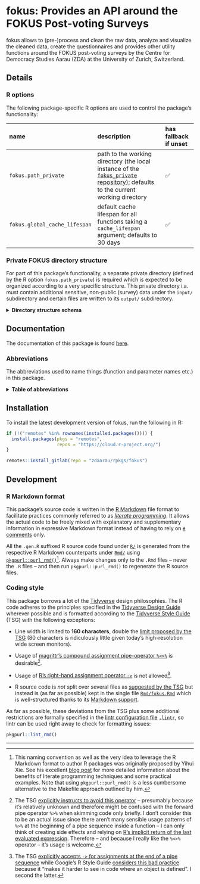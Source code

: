 # fokus: Provides an API around the FOKUS Post-voting Surveys

fokus allows to (pre-)process and clean the raw data, analyze and visualize the cleaned data, create the questionnaires and provides other utility functions around the FOKUS post-voting surveys by the Centre for Democracy Studies Aarau (ZDA) at the University of Zurich, Switzerland.

## Details

### R options

The following package-specific R options are used to control the package’s functionality:

| **name**                      | **description**                                                                                                                                                                     | **has fallback if unset** |
|:------------------------------|:------------------------------------------------------------------------------------------------------------------------------------------------------------------------------------|:--------------------------|
| `fokus.path_private`          | path to the working directory (the local instance of the [`fokus_private` repository](https://gitlab.com/zdaarau/private/fokus_private)); defaults to the current working directory | ✅                        |
| `fokus.global_cache_lifespan` | default cache lifespan for all functions taking a `cache_lifespan` argument; defaults to 30 days                                                                                    | ✅                        |

### Private FOKUS directory structure

For part of this package’s functionality, a separate private directory (defined by the R option `fokus.path_private`) is required which is expected to be organized according to a very specific structure. This private directory i.a. must contain additional sensitive, non-public (survey) data under the `input/` subdirectory and certain files are written to its `output/` subdirectory.

<details>
<summary>
<strong>Directory structure schema</strong>
</summary>

``` default
fokus_private
├── bibliography
│   ├── zotero_c2d.bib
│   └── zotero_c2d.json
├── bin
│   └── pandoc
│       ├── linux
│       ├── macos
│       └── windows
├── config
│   ├── csl
│   ├── css
│   ├── shared_pandoc_variables
│   │   ├── online_de.yaml
│   │   ├── online_en.yaml
│   │   ├── print_de.yaml
│   │   └── print_en.yaml
│   ├── config.toml
│   ├── output.yaml
│   ├── pandoc_template.tex
│   ├── shared_header-includes.tex
│   └── ...
├── input
│   └── data
│       └── {canton}
│           ├── easyvote_municipalities_{ballot_date}.csv
│           ├── online_participation_codes_{ballot_date}.txt
│           ├── survey_data_{ballot_date}.xlsx
│           ├── survey_data_{ballot_date}_*.xlsx
│           ├── survey_data_preliminary_{ballot_date}.xlsx
│           ├── voting_register_data_extra_{date_delivery_statistical_office}.xlsx
│           ├── voting_register_ids_{ballot_date}.csv
│           └── ...
├── fonts
│   └── ...
├── images
│   ├── {canton}
│   │   └── {ballot_date}
│   └── ...
├── output
│   ├── data
│   │   ├── internal
│   │   │   ├── r
│   │   │   ├── spss
│   │   │   └── stata
│   │   ├── public
│   │   └── polling_agency
│   │       └── {canton}
│   │           └── {ballot_date}_print_recipients.csv
│   ├── images
│   │   ├── {ballot_date}
│   │   │   └── {canton}
│   │   │       └── ...
│   │   └── qr_codes
│   │       └── {ballot_date}_{canton}.zip
│   ├── questionnaires
│   │   ├── questionnaire_{ballot_date}_{canton}.csv
│   │   ├── questionnaire_{ballot_date}_{canton}.html
│   │   ├── questionnaire_{ballot_date}_{canton}.md
│   │   └── questionnaire_{ballot_date}_{canton}.xlsx
│   ├── publications
│   │   ├── libs
│   │   └── ...
│   └── rmd
│       └── {ballot_date}
│           └── {canton}
│               └── plots
├── print_docs
│   └── {canton}
│       ├── invitation_{ballot_date}.pdf
│       ├── questionnaire_print_{ballot_date}.pdf
│       └── reminder_{ballot_date}.pdf
├── rmd
│   ├── snippets
│   │   ├── {canton}
│   │   │   ├── {ballot_date}_cantonal_proposal_#.Rmd
│   │   │   ├── {ballot_date}_opinion_formation_and_participation.Rmd
│   │   │   ├── {ballot_date}_special_*.Rmd
│   │   │   ├── {ballot_date}_special_*_summary.Rmd
│   │   │   └── {ballot_date}_summary.Rmd
│   │   ├── imprint_de.Rmd
│   │   ├── imprint_en.Rmd
│   │   └── methodological_description.Rmd
│   ├── data_overview.Rmd
│   ├── questionnaire.Rmd
│   ├── paper_{ballot_date}_{canton}.Rmd
│   ├── report_{ballot_date}_{canton}.Rmd
│   ├── report_cantonal_majoritarian_{ballot_date}_{canton}.Rmd
│   ├── report_cantonal_proportional_{ballot_date}_{canton}.Rmd
│   ├── report_federal_majoritarian_{ballot_date}_{canton}.Rmd
│   ├── report_federal_proportional_{ballot_date}_{canton}.Rmd
│   └── special_*_{ballot_date}_{canton}.Rmd
├── README.Rmd
└── ...
```

The following placeholders are used in the schema above:

-   `...` for further files and/or folders
-   `*` for a variable character sequence
-   `#` for a count starting with `1`
-   `{canton}` for the name of the FOKUS-covered canton (in lower case), e.g. `aargau`
-   `{ballot_date}` for the FOKUS-covered ballot date (in the format `YYYY-MM-DD`), e.g. `2018-09-23`
-   `{date_delivery_statistical_office}` for the delivery date of the voting register data provided by the cantonal statistical office (in the format `YYYY-MM-DD`), e.g. `2019-09-11`

</details>

## Documentation

The documentation of this package is found [here](https://rpkg.dev/fokus).

### Abbreviations

The abbreviations used to name things (function and parameter names etc.) in this package.

<details>
<summary>
<strong>Table of abbreviations</strong>
</summary>

| **Full expression(s)**          | **Abbreviation** |
|:--------------------------------|:-----------------|
| abbreviate, abbreviation        | abbr             |
| abbreviations                   | abbrs            |
| absolute                        | abs              |
| argument                        | arg              |
| arguments                       | args             |
| attribute                       | attr             |
| attributes                      | attrs            |
| authenticate, authentication    | auth             |
| authentications                 | auths            |
| background                      | bg               |
| bibliographies                  | bibs             |
| bibliography                    | bib              |
| chapter                         | chpt             |
| chapters                        | chpts            |
| character                       | chr              |
| characters                      | chrs             |
| column                          | col              |
| columns                         | cols             |
| combination                     | combo            |
| combinations                    | combos           |
| command                         | cmd              |
| commands                        | cmds             |
| condition                       | cnd              |
| conditions                      | cnds             |
| configurations                  | configs          |
| configure, configuration        | config           |
| database                        | db               |
| dataframe                       | df               |
| dataframe column                | dfc              |
| dataframe row                   | dfr              |
| dataframes                      | dfs              |
| depend, dependency              | dep              |
| dependencies                    | deps             |
| develop, development, developer | dev              |
| developments, developers        | devs             |
| dict                            | dictionary       |
| dicts                           | dictionaries     |
| differences                     | diffs            |
| differentiate, difference       | diff             |
| directories                     | dirs             |
| directory                       | dir              |
| distribution                    | distro           |
| distributions                   | distros          |
| document                        | doc              |
| documents                       | docs             |
| double                          | dbl              |
| doubles                         | dbls             |
| element                         | el               |
| elements                        | els              |
| environment                     | env              |
| environments                    | envs             |
| exclude, exclusion              | excl             |
| expression                      | expr             |
| expressions                     | exprs            |
| factor                          | fct              |
| factors                         | fcts             |
| figure                          | fig              |
| figures                         | figs             |
| filesystem                      | fs               |
| formula                         | fm               |
| formulas, formulae              | fms              |
| frequencies                     | freqs            |
| frequent, frequency             | freq             |
| function                        | fn               |
| functions                       | fns              |
| generate, generation            | gen              |
| generations                     | gens             |
| google                          | g                |
| identifiers                     | ids              |
| identify, identifier            | id               |
| include, inclusion              | incl             |
| index                           | i                |
| indices/indexes                 | ix               |
| information                     | info             |
| initialize, initialization      | init             |
| integer                         | int              |
| integers                        | ints             |
| label                           | lbl              |
| labels                          | lbls             |
| language                        | lang             |
| languages                       | langs            |
| level                           | lvl              |
| levels                          | lvls             |
| list                            | ls               |
| logical                         | lgl              |
| logicals                        | lgls             |
| management                      | mgmt             |
| Markdown                        | md               |
| message                         | msg              |
| messages                        | msgs             |
| modifications                   | mods             |
| modify, modification            | mod              |
| number                          | nr               |
| number of                       | n                |
| numbers                         | nrs              |
| numeric                         | num              |
| numerics                        | nums             |
| object                          | obj              |
| objects                         | objs             |
| option                          | opt              |
| options                         | opts             |
| package                         | pkg              |
| packages                        | pkgs             |
| parameterize, parameter         | param            |
| parameters                      | params           |
| procedures                      | prcds            |
| proceed, procedure              | prcd             |
| prototype                       | ptype            |
| prototypes                      | ptypes           |
| Quarto Markdown                 | qmd              |
| questionnaire                   | q                |
| questionnaires                  | qx               |
| R Markdown                      | rmd              |
| refer, reference                | ref              |
| references                      | refs             |
| referendum                      | rfrnd            |
| referendums, referenda          | rfrnds           |
| regular expression(s)           | regex            |
| relative                        | rel              |
| remove, removal                 | rm               |
| roxygen2                        | roxy             |
| separate, separator             | sep              |
| separators                      | seps             |
| sequence                        | seq              |
| sequences                       | seqs             |
| specifications                  | specs            |
| specify, specification          | spec             |
| string                          | str              |
| strings                         | strs             |
| supplemental, supplementary     | suppl            |
| symbolize, symbol               | sym              |
| symbols                         | syms             |
| tables                          | tbls             |
| tabulate, table                 | tbl              |
| temporary                       | tmp              |
| value                           | val              |
| values                          | vals             |
| variable                        | v                |
| variables                       | vx               |
| vectorize, vector               | vctr             |
| vectors                         | vctrs            |
| version                         | vrsn             |
| versions                        | vrsns            |
| working directory               | wd               |

</details>

## Installation

To install the latest development version of fokus, run the following in R:

``` r
if (!("remotes" %in% rownames(installed.packages()))) {
  install.packages(pkgs = "remotes",
                   repos = "https://cloud.r-project.org/")
}

remotes::install_gitlab(repo = "zdaarau/rpkgs/fokus")
```

## Development

### R Markdown format

This package’s source code is written in the [R Markdown](https://rmarkdown.rstudio.com/) file format to facilitate practices commonly referred to as [*literate programming*](https://en.wikipedia.org/wiki/Literate_programming). It allows the actual code to be freely mixed with explanatory and supplementary information in expressive Markdown format instead of having to rely on [`#` comments](https://cran.r-project.org/doc/manuals/r-release/R-lang.html#Comments) only.

All the `.gen.R` suffixed R source code found under [`R/`](R/) is generated from the respective R Markdown counterparts under [`Rmd/`](Rmd/) using [`pkgpurl::purl_rmd()`](https://rpkg.dev/pkgpurl/reference/purl_rmd.html)[^1]. Always make changes only to the `.Rmd` files – never the `.R` files – and then run `pkgpurl::purl_rmd()` to regenerate the R source files.

### Coding style

This package borrows a lot of the [Tidyverse](https://www.tidyverse.org/) design philosophies. The R code adheres to the principles specified in the [Tidyverse Design Guide](https://principles.tidyverse.org/) wherever possible and is formatted according to the [Tidyverse Style Guide](https://style.tidyverse.org/) (TSG) with the following exceptions:

-   Line width is limited to **160 characters**, double the [limit proposed by the TSG](https://style.tidyverse.org/syntax.html#long-lines) (80 characters is ridiculously little given today’s high-resolution wide screen monitors).

-   Usage of [magrittr’s compound assignment pipe-operator `%<>%`](https://magrittr.tidyverse.org/reference/compound.html) is desirable[^2].

-   Usage of [R’s right-hand assignment operator `->`](https://rdrr.io/r/base/assignOps.html) is not allowed[^3].

-   R source code is *not* split over several files as [suggested by the TSG](https://style.tidyverse.org/package-files.html) but instead is (as far as possible) kept in the single file [`Rmd/fokus.Rmd`](Rmd/fokus.Rmd) which is well-structured thanks to its [Markdown support](#r-markdown-format).

As far as possible, these deviations from the TSG plus some additional restrictions are formally specified in the [lintr configuration file](https://github.com/jimhester/lintr#project-configuration) [`.lintr`](.lintr), so lintr can be used right away to check for formatting issues:

``` r
pkgpurl::lint_rmd()
```

---

[^1]: This naming convention as well as the very idea to leverage the R Markdown format to author R packages was originally proposed by Yihui Xie. See his excellent [blog post](https://yihui.name/rlp/) for more detailed information about the benefits of literate programming techniques and some practical examples. Note that using `pkgpurl::purl_rmd()` is a less cumbersome alternative to the Makefile approach outlined by him.

[^2]: The TSG [explicitly instructs to avoid this operator](https://style.tidyverse.org/pipes.html#assignment-2) – presumably because it’s relatively unknown and therefore might be confused with the forward pipe operator `%>%` when skimming code only briefly. I don’t consider this to be an actual issue since there aren’t many sensible usage patterns of `%>%` at the beginning of a pipe sequence inside a function – I can only think of creating side effects and relying on [R’s implicit return of the last evaluated expression](https://rdrr.io/r/base/function.html). Therefore – and because I really like the `%<>%` operator – it’s usage is welcome.

[^3]: The TSG [explicitly accepts `->` for assignments at the end of a pipe sequence](https://style.tidyverse.org/pipes.html#assignment-2) while Google’s R Style Guide [considers this bad practice](https://google.github.io/styleguide/Rguide.html#right-hand-assignment) because it “makes it harder to see in code where an object is defined”. I second the latter.
